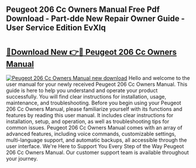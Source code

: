 ## Peugeot 206 Cc Owners Manual Free Pdf Download - Part-dde New Repair Owner Guide - User Service Edition EvXlq

# <h2><a href="http://cf17333.oget.top/?id=Peugeot+206+Cc+Owners+Manual">🔗Download New 👉🔴 Peugeot 206 Cc Owners Manual</a></h2>

[![Peugeot 206 Cc Owners Manual new download](https://i.imgur.com/5g1atiW.png)](http://cf17333.oget.top/?id=Peugeot+206+Cc+Owners+Manual)
Hello and welcome to the user manual for your newly received Peugeot 206 Cc Owners Manual. This guide is here to help you understand and operate your product successfully. You will find clear instructions for installation, usage, maintenance, and troubleshooting. Before you begin using your Peugeot 206 Cc Owners Manual, please familiarize yourself with its functions and features by reading this user manual. It includes clear instructions for installation, setup, and operation, as well as troubleshooting tips for common issues. Peugeot 206 Cc Owners Manual comes with an array of advanced features, including voice commands, customizable settings, multi-language support, and automatic backups, all accessible through the user interface. We're Here to Support You Every Step of the Way Peugeot 206 Cc Owners Manual. Our customer support team is available throughout your journey.
